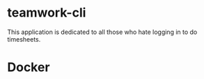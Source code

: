 # teamwork-cli
This application is dedicated to all those who hate logging in to do timesheets.

# Docker
